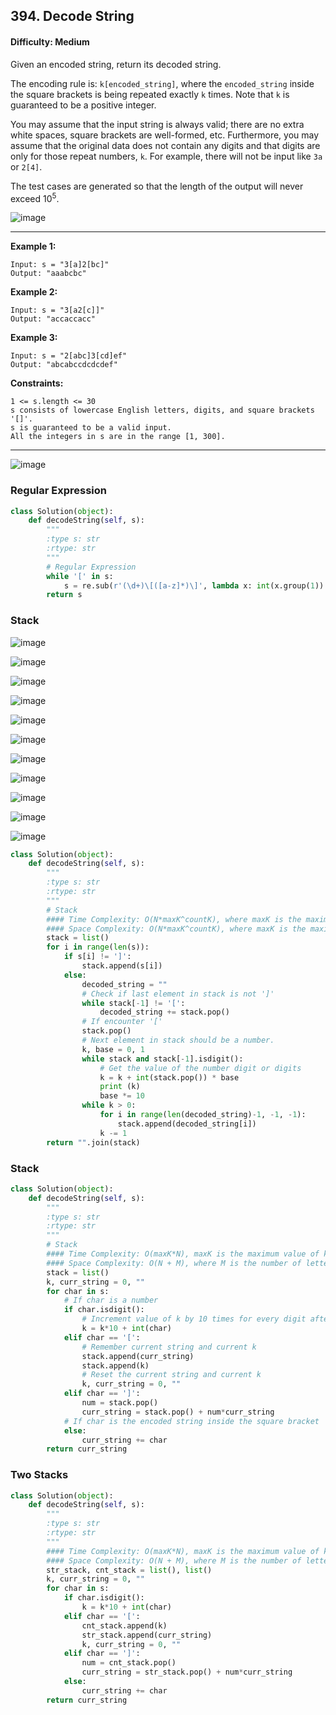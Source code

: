 ## 394. Decode String

#### Difficulty: Medium

Given an encoded string, return its decoded string.

The encoding rule is: ```k[encoded_string]```, where the ```encoded_string``` inside the square brackets is being repeated exactly ```k``` times. Note that ```k``` is guaranteed to be a positive integer.

You may assume that the input string is always valid; there are no extra white spaces, square brackets are well-formed, etc. Furthermore, you may assume that the original data does not contain any digits and that digits are only for those repeat numbers, ```k```. For example, there will not be input like ```3a``` or ```2[4]```.

The test cases are generated so that the length of the output will never exceed 10<sup>5</sup>.

![image](https://user-images.githubusercontent.com/35042430/207691113-84ab9337-ec0a-434b-9d2d-5498e7dc59a9.png)

---

__Example 1:__
```
Input: s = "3[a]2[bc]"
Output: "aaabcbc"
```

__Example 2:__
```
Input: s = "3[a2[c]]"
Output: "accaccacc"
```

__Example 3:__
```
Input: s = "2[abc]3[cd]ef"
Output: "abcabccdcdcdef"
```

__Constraints:__
```
1 <= s.length <= 30
s consists of lowercase English letters, digits, and square brackets '[]'.
s is guaranteed to be a valid input.
All the integers in s are in the range [1, 300].
```

---

![image](https://leetcode.com/problems/decode-string/solutions/858759/Figures/394/decode_overview.png)

### Regular Expression

```Python
class Solution(object):
    def decodeString(self, s):
        """
        :type s: str
        :rtype: str
        """
        # Regular Expression
        while '[' in s:
            s = re.sub(r'(\d+)\[([a-z]*)\]', lambda x: int(x.group(1)) * (x.group(2)), s)
        return s
```

### Stack

![image](https://user-images.githubusercontent.com/35042430/207691737-408386e6-51c1-470d-a85d-cde18b0b3fa4.png)

![image](https://user-images.githubusercontent.com/35042430/207691770-e2f12707-03d4-4b32-9a6b-b52d5ecbc627.png)

![image](https://user-images.githubusercontent.com/35042430/207691812-0ea302fc-7dca-4bb6-9d98-1c07fd432634.png)

![image](https://user-images.githubusercontent.com/35042430/207691839-6683c685-e3e9-40c4-a0de-1c502a3cc52d.png)

![image](https://user-images.githubusercontent.com/35042430/207691880-4b455501-faae-4435-a58a-08953acd96a2.png)

![image](https://user-images.githubusercontent.com/35042430/207691914-9cffdefd-91d4-4745-8b63-de9abfb1d935.png)

![image](https://user-images.githubusercontent.com/35042430/207691944-9d51e7f8-90dd-48b7-a7fa-ce6344ac54d2.png)

![image](https://user-images.githubusercontent.com/35042430/207691964-7df5102a-2cf7-4d5d-bf70-b0901415a344.png)

![image](https://user-images.githubusercontent.com/35042430/207691995-47afb77d-1325-4e05-92d4-122acc024f79.png)

![image](https://user-images.githubusercontent.com/35042430/207692030-9f03ef50-a4e2-4415-b4bb-3b95d1e0bfe0.png)

![image](https://user-images.githubusercontent.com/35042430/207692056-a4d2579a-a5f6-466b-baf0-383655868492.png)

```Python
class Solution(object):
    def decodeString(self, s):
        """
        :type s: str
        :rtype: str
        """
        # Stack
        #### Time Complexity: O(N*maxK^countK), where maxK is the maximum length of encoded string, countK is the number of nest k values, all were performed inside the loop of input size N
        #### Space Complexity: O(N*maxK^countK), where maxK is the maximum value of k, countK is the count of nested k values, and n is the maximum length of encoded string.
        stack = list()
        for i in range(len(s)):
            if s[i] != ']':
                stack.append(s[i])
            else:
                decoded_string = ""
                # Check if last element in stack is not ']'
                while stack[-1] != '[':
                    decoded_string += stack.pop()
                # If encounter '['
                stack.pop()
                # Next element in stack should be a number.
                k, base = 0, 1
                while stack and stack[-1].isdigit():
                    # Get the value of the number digit or digits
                    k = k + int(stack.pop()) * base
                    print (k)
                    base *= 10
                while k > 0:
                    for i in range(len(decoded_string)-1, -1, -1):
                        stack.append(decoded_string[i])
                    k -= 1
        return "".join(stack)
```

### Stack
    
```Python
class Solution(object):
    def decodeString(self, s):
        """
        :type s: str
        :rtype: str
        """
        # Stack
        #### Time Complexity: O(maxK*N), maxK is the maximum value of k and N is the length of a given string s
        #### Space Complexity: O(N + M), where M is the number of letters(a-z) and N is the number of digits(0-9) in string s
        stack = list()
        k, curr_string = 0, ""
        for char in s:
            # If char is a number
            if char.isdigit():
                # Increment value of k by 10 times for every digit after the first digit
                k = k*10 + int(char)
            elif char == '[':
                # Remember current string and current k
                stack.append(curr_string)
                stack.append(k)
                # Reset the current string and current k
                k, curr_string = 0, ""
            elif char == ']':
                num = stack.pop()
                curr_string = stack.pop() + num*curr_string
            # If char is the encoded string inside the square bracket
            else:
                curr_string += char
        return curr_string
```

### Two Stacks
    
```Python
class Solution(object):
    def decodeString(self, s):
        """
        :type s: str
        :rtype: str
        """
        #### Time Complexity: O(maxK*N), maxK is the maximum value of k and N is the length of a given string s
        #### Space Complexity: O(N + M), where M is the number of letters(a-z) and N is the number of digits(0-9) in string s        
        str_stack, cnt_stack = list(), list()
        k, curr_string = 0, ""
        for char in s:
            if char.isdigit():
                k = k*10 + int(char)
            elif char == '[':
                cnt_stack.append(k)
                str_stack.append(curr_string)
                k, curr_string = 0, ""
            elif char == ']':
                num = cnt_stack.pop()
                curr_string = str_stack.pop() + num*curr_string
            else:
                curr_string += char
        return curr_string
```
